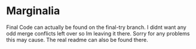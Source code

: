 # Marginalia

Final Code can actually be found on the final-try branch. I didnt want any odd merge conflicts left over so Im leaving it there. Sorry for any problems this may cause. The real readme can also be found there.
